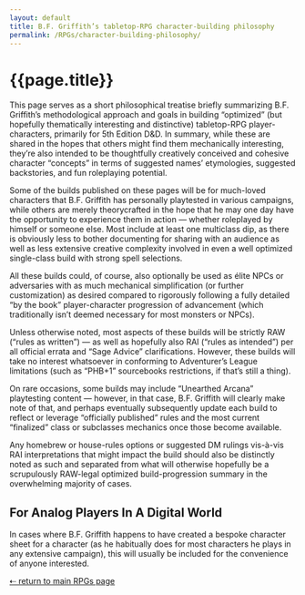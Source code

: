 ```yaml
---
layout: default
title: B.F. Griffith’s tabletop-RPG character-building philosophy
permalink: /RPGs/character-building-philosophy/
---
```


<div class="page">
  <h1 class="page-title">{{page.title}}</h1>
  <p>This page serves as a short philosophical treatise briefly summarizing B.F. Griffith’s methodological approach and goals in building “optimized” (but hopefully thematically interesting and distinctive) tabletop-RPG player-characters, primarily for 5th Edition D&D. In summary, while these are shared in the hopes that others might find them mechanically interesting, they’re also intended to be thoughtfully creatively conceived and cohesive character “concepts” in terms of suggested names’ etymologies, suggested backstories, and fun roleplaying potential.</p>
  <p>Some of the builds published on these pages will be for much-loved characters that B.F. Griffith has personally playtested in various campaigns, while others are merely theorycrafted in the hope that he may one day have the opportunity to experience them in action — whether roleplayed by himself or someone else. Most include at least one multiclass dip, as there is obviously less to bother documenting for sharing with an audience as well as less extensive creative complexity involved in even a well optimized single-class build with strong spell selections.</p>
  <p>All these builds could, of course, also optionally be used as élite NPCs or adversaries with as much mechanical simplification (or further customization) as desired compared to rigorously following a fully detailed “by the book” player-character progression of advancement (which traditionally isn’t deemed necessary for most monsters or NPCs).</p>
  <p>Unless otherwise noted, most aspects of these builds will be strictly RAW (“rules as written”) — as well as hopefully also RAI (“rules as intended”) per all official errata and “Sage Advice” clarifications. However, these builds will take no interest whatsoever in conforming to Adventurer’s League limitations (such as “PHB+1” sourcebooks restrictions, if that’s still a thing).</p>
  <p>On rare occasions, some builds may include “Unearthed Arcana” playtesting content — however, in that case, B.F. Griffith will clearly make note of that, and perhaps eventually subsequently update each build to reflect or leverage “officially published” rules and the most current “finalized” class or subclasses mechanics once those become available.</p>
  <p>Any homebrew or house-rules options or suggested DM rulings vis-à-vis RAI interpretations that might impact the build should also be distinctly noted as such and separated from what will otherwise hopefully be a scrupulously RAW-legal optimized build-progression summary in the overwhelming majority of cases.</p>

  <h2>For Analog Players In A Digital World</h2>
  <p>In cases where B.F. Griffith happens to have created a bespoke character sheet for a character (as he habitually does for most characters he plays in any extensive campaign), this will usually be included for the convenience of anyone interested.</p>
  <p><a href="/RPGs/">&#8672; return to main RPGs page</a></p>
</div>